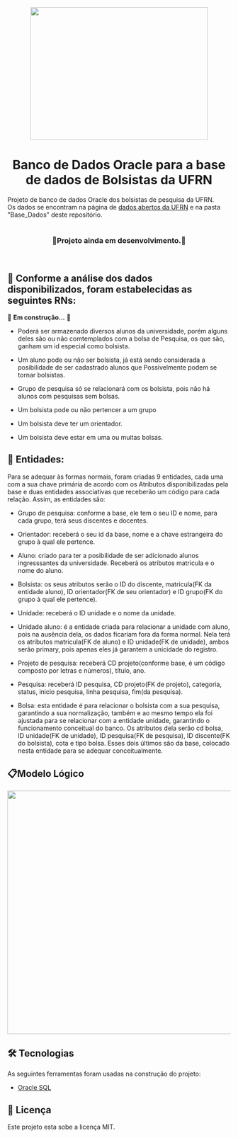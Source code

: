 <div align=center>
  <img height="300" width="400" src="https://www.ufrn.br/resources/documentos/identidadevisual/logotipo/logotipo_flat.png">
  <h1 align="center">Banco de Dados Oracle para a base de dados de Bolsistas da UFRN</h1>
</div>
Projeto de banco de dados Oracle dos bolsistas de pesquisa da UFRN.<br>
Os dados se encontram na página de <a href="https://dados.ufrn.br/">dados abertos da UFRN</a> e na pasta "Base_Dados" deste repositório.<br><br>
<h3 align=center>🔨Projeto ainda em desenvolvimento.🔨</h3><br>
<h2>📜 Conforme a análise dos dados disponibilizados, foram estabelecidas as seguintes RNs: 	</h2>

🚧 <b>Em construção...</b> 🚧
	
- Poderá ser armazenado diversos alunos da universidade, porém alguns deles são ou não comtemplados com a bolsa de 
Pesquisa, os que são, ganham um id especial como bolsista.

- Um aluno pode ou não ser bolsista, já está sendo considerada a posibilidade de ser cadastrado alunos que 
Possivelmente podem se tornar bolsistas.

- Grupo de pesquisa só se relacionará com os bolsista, pois não há alunos com pesquisas sem bolsas.
	
- Um bolsista pode ou não pertencer a um grupo

- Um bolsista deve ter um orientador.

- Um bolsista deve estar em uma ou muitas bolsas.

<h2>💽 Entidades:</h2>
Para se adequar às formas normais, foram criadas 9 entidades, cada uma com a sua chave primária de acordo com os 
Atributos disponibilizadas pela base e duas entidades associativas que receberão um código para cada relação. Assim, as entidades são:
	
- Grupo de pesquisa: conforme a base, ele tem o seu ID e nome, para cada grupo, terá seus discentes e docentes.
		
- Orientador: receberá o seu id da base, nome e a chave estrangeira do grupo à qual ele pertence.
		
- Aluno: criado para ter a posibilidade de ser adicionado alunos ingresssantes da universidade. Receberá os atributos
matricula e o nome do aluno.
		
- Bolsista: os seus atributos serão o ID do discente, matricula(FK da entidade aluno), 
ID orientador(FK de seu orientador) e ID grupo(FK do grupo à qual ele pertence).
		
- Unidade: receberá o ID unidade e o nome da unidade.
		
- Unidade aluno: é a entidade criada para relacionar a unidade com aluno, pois na ausência dela, os dados ficariam fora da forma normal. 
Nela terá os atributos matricula(FK de aluno) e ID unidade(FK de unidade), ambos serão primary, pois apenas eles já garantem a unicidade 
do registro.
		
- Projeto de pesquisa: receberá CD projeto(conforme base, é um código composto por letras e números), título, ano.
		
- Pesquisa: receberá ID pesquisa, CD projeto(FK de projeto), categoria, status, inicio pesquisa, linha pesquisa, fim(da pesquisa).
		
- Bolsa: esta entidade é para relacionar o bolsista com a sua pesquisa, garantindo a sua normalização, também e ao mesmo tempo ela foi 
ajustada para se relacionar com a entidade unidade, garantindo o funcionamento conceitual do banco. Os atributos dela serão cd bolsa, 
ID unidade(FK de unidade), ID pesquisa(FK de pesquisa), ID discente(FK do bolsista), cota e tipo bolsa. Esses dois últimos são da base,
colocado nesta entidade para se adequar conceitualmente.

<h2>📋Modelo Lógico</h2>
<div align=center>
	<img height="550" width="800" src="https://i.imgur.com/LHeGoFo.png">
</div>

<h2>🛠 Tecnologias</h2>

As seguintes ferramentas foram usadas na construção do projeto:

- [Oracle SQL](https://www.oracle.com/br/database/sqldeveloper/)

<h2>📝 Licença</h2>

Este projeto esta sobe a licença MIT.
